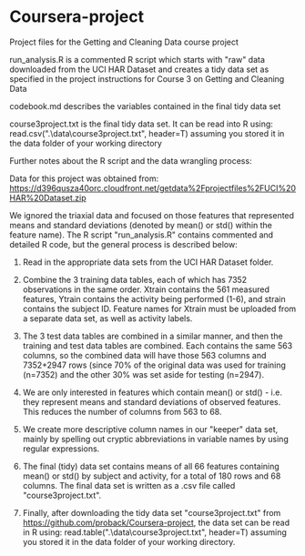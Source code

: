 # Coursera-project
Project files for the Getting and Cleaning Data course project

run_analysis.R is a commented R script which starts with "raw" data downloaded from the UCI HAR Dataset and creates a tidy data set as specified in the project instructions for Course 3 on Getting and Cleaning Data

codebook.md describes the variables contained in the final tidy data set

course3project.txt is the final tidy data set.  It can be read into R using: read.csv(".\\data\\course3project.txt", header=T) assuming you stored it in the data folder of your working directory


Further notes about the R script and the data wrangling process:

Data for this project was obtained from: 
https://d396qusza40orc.cloudfront.net/getdata%2Fprojectfiles%2FUCI%20HAR%20Dataset.zip

We ignored the triaxial data and focused on those features that represented means and standard deviations (denoted by mean() or std() within the feature name).  The R script "run_analysis.R" contains commented and detailed R code, but the general process is described below:

1. Read in the appropriate data sets from the UCI HAR Dataset folder.

2. Combine the 3 training data tables, each of which has 7352 observations in the same order.  Xtrain contains the 561 measured features, Ytrain contains the activity being performed (1-6), and strain contains the subject ID.  Feature names for Xtrain must be uploaded from a separate data set, as well as activity labels.

3. The 3 test data tables are combined in a similar manner, and then the training and test data tables are combined.  Each contains the same 563 columns, so the combined data will have those 563 columns and 7352+2947 rows (since 70% of the original data was used for training (n=7352) and the other 30% was set aside for testing (n=2947).

4. We are only interested in features which contain mean() or std() - i.e. they represent means and standard deviations of observed features.  This reduces the number of columns from 563 to 68.

5. We create more descriptive column names in our "keeper" data set, mainly by spelling out cryptic abbreviations in variable names by using regular expressions.

6. The final (tidy) data set contains means of all 66 features containing mean() or std() by subject and activity, for a total of 180 rows and 68 columns.  The final data set is written as a .csv file called "course3project.txt".  

7. Finally, after downloading the tidy data set "course3project.txt" from https://github.com/proback/Coursera-project, the data set can be read in R using: read.table(".\\data\\course3project.txt", header=T) assuming you stored it in the data folder of your working directory.

